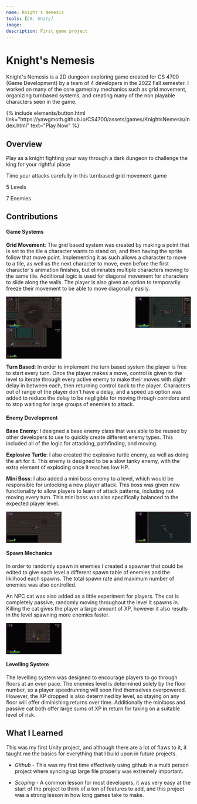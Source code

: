 ```yaml
---
name: Knight's Nemesis
tools: [C#, Unity]
image: 
description: First game project
---
```


# Knight's Nemesis

Knight's Nemesis is a 2D dungeon exploring game created for CS 4700 (Game Development) by a team of 4 developers in the 2022 Fall semester. I worked on many of the core gameplay mechanics such as grid movement, organizing turnbased systems, and creating many of the non playable characters seen in the game.

<p class="text-center">
{% include elements/button.html link="https://yawgmoth.github.io/CS4700/assets/games/KnightsNemesis/index.html" text="Play Now" %}
</p>

## Overview

Play as a knight fighting your way through a dark dungeon to challenge the king for your rightful place

Time your attacks carefully in this turnbased grid movement game

5 Levels

7 Enemies


## Contributions

#### Game Systems
**Grid Movement**: The grid based system was created by making a point that is set to the tile a character wants to stand on, and then having the sprite follow that move point. Implementing it as such allows a character to move to a tile, as well as the next character to move, even before the first character's animation finishes, but eliminates multiple characters moving to the same tile. Additional logic is used for diagonal movement for characters to slide along the walls.
The player is also given an option to temporarily freeze their movement to be able to move diagonally easily.

<div style="display: flex; justify-content: space-between;">
    <img src="/assets/KnightsNemesis/BasicMovement.gif" alt="Movement GIF" width="30%">
    <img src="/assets/KnightsNemesis/Killing.gif" alt="Combat GIF" width="30%">
</div>

<div style="display: flex; justify-content: space-between;">
    <img src="/assets/KnightsNemesis/SpeedUp.gif" alt="Explosive Turtle GIF" width="30%">
</div>

**Turn Based**: In order to implement the turn based system the player is free to start every turn. Once the player makes a move, control is given to the level to iterate through every active enemy to make their moves with slight delay in between each, then returning control back to the player. Characters out of range of the player don't have a delay, and a speed up option was added to reduce the delay to be negligible for moving through corridors and to stop waiting for large groups of enemies to attack.

#### Enemy Development
**Base Enemy**: I designed a base enemy class that was able to be reused by other developers to use to quickly create different enemy types. This included all of the logic for attacking, pathfinding, and moving.

**Explosive Turtle**: I also created the explosive turtle enemy, as well as doing the art for it. This enemy is designed to be a slow tanky enemy, with the extra element of exploding once it reaches low HP. 

**Mini Boss**: I also added a mini boss enemy to a level, which would be responsible for unlocking a new player attack. This boss was given new functionality to allow players to learn of attack patterns, including not moving every turn. This mini boss was also specifically balanced to the expected player level.
<div style="display: flex; justify-content: space-between;">
    <img src="/assets/KnightsNemesis/SethEnemy.gif" alt="Explosive Turtle GIF" width="30%">
    <img src="/assets/KnightsNemesis/MiniBoss.gif" alt="Mini Boss GIF" width="30%">
</div>

#### Spawn Mechanics
In order to randomly spawn in enemies I created a spawner that could be edited to give each level a different spawn table of enemies and the liklihood each spawns. The total spawn rate and maximum number of enemies was also controlled. 

An NPC cat was also added as a little experiment for players. The cat is completely passive, randomly moving throughout the level it spawns in. Killing the cat gives the player a large amount of XP, however it also results in the level spawning more enemies faster.

<div style="display: flex; justify-content: space-between;">
    <img src="/assets/KnightsNemesis/Cat.gif" alt="Cat NPC GIF" width="30%">
</div>

#### Levelling System
The levelling system was designed to encourage players to go through floors at an even pace. The enemies level is determined solely by the floor number, so a player speedrunning will soon find themselves overpowered. However, the XP dropped is also determined by level, so staying on any floor will offer diminishing returns over time. Additionally the miniboss and passive cat both offer large sums of XP in return for taking on a suitable level of risk.


## What I Learned

This was my first Unity project, and although there are a lot of flaws to it, it taught me the basics for everything that I build upon in future projects.

* *Github* - This was my first time effectively using github in a multi person project where syncing up large file properly was extremely important. 

* *Scoping* - A common lesson for most developers, it was very easy at the start of the project to think of a ton of features to add, and this project was a strong lesson in how long games take to make. 